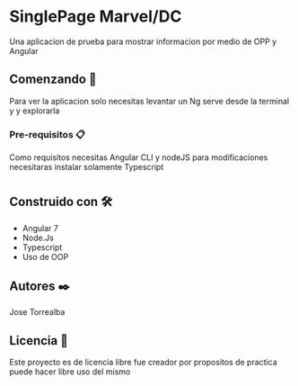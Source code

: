 # SinglePage Marvel/DC

Una aplicacion de prueba para mostrar informacion por medio de OPP y Angular

## Comenzando 🚀

Para ver la aplicacion solo necesitas levantar un Ng serve desde la terminal y y explorarla


### Pre-requisitos 📋

Como requisitos necesitas Angular CLI y nodeJS para modificaciones necesitaras instalar solamente Typescript

#


## Construido con 🛠️

* Angular 7
* Node.Js
* Typescript
* Uso de OOP



## Autores ✒️

Jose Torrealba


## Licencia 📄

Este proyecto es de licencia libre fue creador por propositos de practica puede hacer libre uso del mismo


